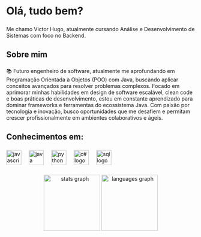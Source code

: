 <h1 align="left">Olá, tudo bem?</h1>

###

<p align="left">Me chamo Victor Hugo, atualmente cursando Análise e Desenvolvimento de Sistemas com foco no Backend.</p>

###

<h2 align="left">Sobre mim</h2>

###

<p align="left">📚 Futuro engenheiro de software, atualmente me aprofundando em Programação Orientada a Objetos (POO) com Java, buscando aplicar conceitos avançados para resolver problemas complexos. Focado em aprimorar minhas habilidades em design de software escalável, clean code e boas práticas de desenvolvimento, estou em constante aprendizado para dominar frameworks e ferramentas do ecossistema Java. Com paixão por tecnologia e inovação, busco oportunidades que me desafiem e permitam crescer profissionalmente em ambientes colaborativos e ágeis.  <br>

###

<h2 align="left">Conhecimentos em: </h2>

###

<div align="left">
  <img src="https://cdn.jsdelivr.net/gh/devicons/devicon/icons/javascript/javascript-original.svg" height="40" alt="javascript logo"  />
  <img width="12" />
  <img src="https://cdn4.iconfinder.com/data/icons/logos-and-brands/512/181_Java_logo_logos-512.png" height="40" alt="java logo"  />
  <img width="12" />
  <img src="https://static-00.iconduck.com/assets.00/python-original-icon-1696x2048-bpf2sa7d.png" height="40" alt="python logo"  />
  <img width="12" />
  <img src="https://static-00.iconduck.com/assets.00/csharp-plain-icon-894x1024-8366adxy.png" height="40" alt="c# logo"  />
  <img width="12" />
  <img src="https://gimgs2.nohat.cc/thumb/f/640/sql-logo-illustration-microsoft-azure-sql-database-microsoft-sql-server-database-blue-text-logo-png--compngwingzoupl.jpg" height="40" alt="sql logo"  />
  <img width="12" />
</div>

###


<div align="center">
  <img src="https://github-readme-stats.vercel.app/api?username=victrhugo&hide_title=false&hide_rank=false&show_icons=true&include_all_commits=true&count_private=true&disable_animations=false&theme=dracula&locale=en&hide_border=false&order=1" height="150" alt="stats graph"  />
  <img src="https://github-readme-stats.vercel.app/api/top-langs?username=victrhugo&locale=en&hide_title=false&layout=compact&card_width=320&langs_count=5&theme=dracula&hide_border=false&order=2" height="150" alt="languages graph"  />
</div>

###
